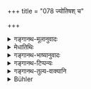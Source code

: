 +++
title = "078 ज्योतिषश् च"

+++

<details><summary>गङ्गानथ-मूलानुवादः</summary>

After light, from out of the same Evolvent, emanates water, which has been declared to be endowed with the quality of taste. and after water, comes earth, endowed with the quality of odour.—Such is creation at the outset.—(78)
</details>

<details><summary>मेधातिथिः</summary>

**रसो** मधुरादिः सलिलगुणः गन्धः सुरभिर् असुरभिश् च । स भूमेर् गुणः । तथा च वैशेषिकाः- "क्षिताव् एव गन्धः" इति (प्रभ् ४.१) । एते सांसिद्धिका एकैकस्य गुणाः संसर्गात् तु संकीर्यनते । तद् उक्तम् "यो यो यावतिथः" (म्ध् १.२०) इति । एतच् च गुणानुकथनम् अध्यात्मचिन्तायां उपयुज्यते । उक्तं हि पुराणकारेण-

- दश मन्वन्तराणीह तिष्ठन्तीन्द्रियचिन्तकाः ।

- भौतिकास् तु शतं पूर्णं सहस्रं त्व् अभिमानिनः ॥

अहंकारचिन्तकाः-

- महात्मकाः सहस्राणि दश तिष्ठन्ति विज्वराः ।

- पूर्णं शतसहस्रं तु तिष्ठन्त्य् अव्यक्तचिन्तकाः ।

- पुरुषं निर्गुणं प्राप्य परिसंख्या न विद्यते ॥ १.७८ ॥
</details>

<details><summary>गङ्गानथ-भाष्यानुवादः</summary>

‘*Taste*’—such as ‘*sweet*’ and the rest.,—is the quality of
Water.—‘*Odour*’ good smell and evil, is the quality of earth; as say
the *Vaiśeṣikas*—‘odour subsists in earth alone.’

Each of the single qualities that have been mentioned as belonging to
each of the elemental substances, is what is inherent in it by its very
nature; when, however, the substances come to be mixed up, their
qualities also become intermingled. It is in view of this that we have
the statement in verse 20 that—‘each elemental substance is endowed with
as many qualities as the place it occupies’.

This description of the qualities comes useful in meditation on the
soul. This has been thus declared by the author of the *Purāṇa*.—‘Those
who meditate upon the sense-organs (as the soul) stay here for ten
*manvantaras*; those who meditate upon the Elemental Substances stay for
a hundred, and those who meditate upon the Principle of Egoism stay for
a thousand *manvantaras*; \[‘*abhimāninaḥ*’ means those who think of the
Principle of Egoism\]; those who meditate upon the great Principle of
Intelligence stay for ten thousand *manvantaras*, freed from all
sufferings; for full hundred thousand years stay those who meditate upon
the Unmanifest (Primordial Matter); when one has reached the soul,
devoid of all qualities, all limitation ceases.’—(78)
</details>

<details><summary>गङ्गानथ-टिप्पन्यः</summary>

‘*Āditaḥ*’—(*a*) ‘after the *Mahāpralaya*’ (Kullūka);—(*b*) ‘after the
*Khaṇḍapralaya*’ (Govindarāja and NārāyaḌa); (*c*) ‘Before the creation
of the Egg’ (Nandana).
</details>

<details><summary>गङ्गानथ-तुल्य-वाक्यानि</summary>

See Comparative notes for [Verse 1.75 (Ākāśa produced out of
‘Mind’)].
</details>

<details><summary>Bühler</summary>

078	And from light, modifying itself, (is produced) water, possessing the quality of taste, from water earth which has the quality of smell; such is the creation in the beginning.
</details>
